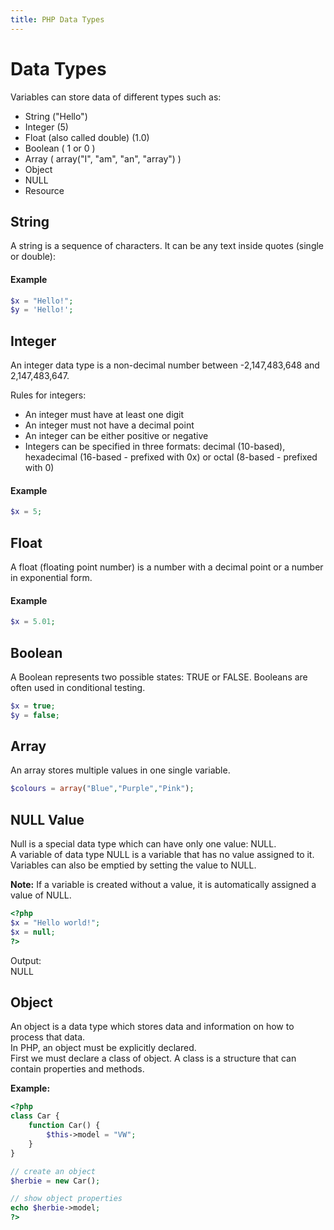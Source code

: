 ```yaml
---
title: PHP Data Types
---
```


# Data Types

Variables can store data of different types such as:
* String ("Hello")
* Integer (5)
* Float (also called double) (1.0)
* Boolean ( 1 or 0 )
* Array ( array("I", "am", "an", "array") )
* Object
* NULL
* Resource

## String

A string is a sequence of characters. It can be any text inside quotes (single or double):

#### Example
```php
$x = "Hello!";
$y = 'Hello!';
```

## Integer

An integer data type is a non-decimal number between -2,147,483,648 and 2,147,483,647.

Rules for integers:

* An integer must have at least one digit
* An integer must not have a decimal point
* An integer can be either positive or negative
* Integers can be specified in three formats: decimal (10-based), hexadecimal (16-based - prefixed with 0x) or octal (8-based - prefixed with 0)

#### Example
```php
$x = 5;
```


## Float

A float (floating point number) is a number with a decimal point or a number in exponential form.

#### Example
```php
$x = 5.01;
```

## Boolean

A Boolean represents two possible states: TRUE or FALSE. Booleans are often used in conditional testing.

```php
$x = true;
$y = false;
```

## Array

An array stores multiple values in one single variable.  

```php
$colours = array("Blue","Purple","Pink");
```


## NULL Value

Null is a special data type which can have only one value: NULL.  
A variable of data type NULL is a variable that has no value assigned to it.  
Variables can also be emptied by setting the value to NULL.  

**Note:** If a variable is created without a value, it is automatically assigned a value of NULL.  

```php
<?php
$x = "Hello world!";
$x = null;
?>
```

Output:  
NULL


## Object

An object is a data type which stores data and information on how to process that data.  
In PHP, an object must be explicitly declared.  
First we must declare a class of object. A class is a structure that can contain properties and methods.

**Example:**
```php
<?php
class Car {
    function Car() {
        $this->model = "VW";
    }
}

// create an object
$herbie = new Car();

// show object properties
echo $herbie->model;
?>
```
